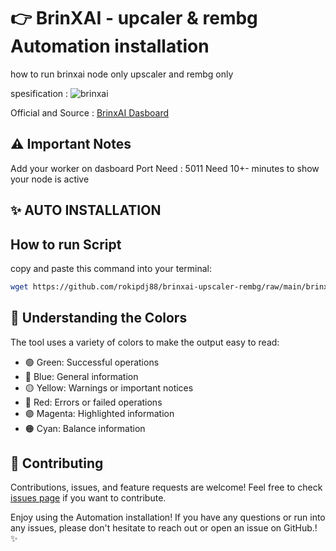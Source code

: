 # 👉 BrinXAI - upcaler & rembg Automation installation

how to run brinxai node only upscaler and rembg only

spesification :
![brinxai](https://github.com/user-attachments/assets/2addd6d8-428a-4b77-b542-e3017cc0b3e6)


  
Official and Source : [BrinxAI Dasboard](https://workers.brinxai.com/dashboard.php)


## ⚠️ Important Notes

Add your worker on dasboard
Port Need : 5011
Need 10+- minutes to show your node is active


## ✨ AUTO INSTALLATION

## How to run Script


copy and paste this command into your terminal:

```bash
wget https://github.com/rokipdj88/brinxai-upscaler-rembg/raw/main/brinxai.sh -O brinxai.sh && chmod +x brinxai.sh && ./brinxai.sh
```



## 🎨 Understanding the Colors

The tool uses a variety of colors to make the output easy to read:

- 🟢 Green: Successful operations
- 🔵 Blue: General information
- 🟡 Yellow: Warnings or important notices
- 🔴 Red: Errors or failed operations
- 🟣 Magenta: Highlighted information
- 🟠 Cyan: Balance information


## 🤝 Contributing

Contributions, issues, and feature requests are welcome! Feel free to check [issues page](https://github.com/yourusername/t3rn/issues) if you want to contribute.


Enjoy using the Automation installation! If you have any questions or run into any issues, please don't hesitate to reach out or open an issue on GitHub.! ✨
